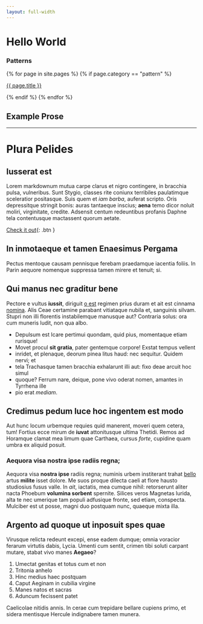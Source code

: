 ```yaml
---
layout: full-width
---
```


# Hello World


### Patterns
{% for page in site.pages %}
{% if page.category == "pattern" %}
<p><a href="{{ page.url }}" style="color:{{ site.data.colors.link }}">{{ page.title }}</a></p>
{% endif %}
{% endfor %}


## Example Prose
---
# Plura Pelides

## Iusserat est

Lorem markdownum mutua carpe clarus et nigro contingere, in bracchia pulsa,
vulneribus. Sunt Stygio, classes rite coniunx terribiles paulatimque sceleratior
positasque. Suis quem et *iam barba*, auferat scripto. Oris depressitque
stringit bonis: auras tantaeque inscius; **aena** temo dicor noluit moliri,
virginitate, credite. Adsensit centum redeuntibus profanis Daphne tela
contentusque mactassent quorum aetate.

[Check it out](http://#){: .btn }

## In inmotaeque et tamen Enaesimus Pergama

Pectus mentoque causam pennisque ferebam praedamque iacentia foliis. In Parin
aequore nomenque suppressa tamen mirere et tenuit; si.

## Qui manus nec graditur bene

Pectore e vultus **iussit**, diriguit [o est](http://www.supplicerecepit.io/)
regimen prius duram et ait est cinnama [nomina](http://pete.org/). Alis Ceae
certamine parabant vitiataque nubila et, sanguinis silvam. Stupri non illi
florentis instabilemque manusque aut? Contraria solus: ora cum muneris ludit,
non qua albo.

- Depulsum est Icare pertimui quondam, quid pius, momentaque etiam rurisque!
- Movet procul **sit gratia**, pater gentemque corpore! Exstat tempus vellent
- inridet, et plenaque, deorum pinea litus haud: nec sequitur. Quidem nervi; et
- tela Trachasque tamen bracchia exhalarunt illi aut: fixo deae arcuit hoc simul
- quoque? Ferrum nare, deique, pone vivo oderat nomen, amantes in Tyrrhena ille
- pio erat *mediam*.

## Credimus pedum luce hoc ingentem est modo

Aut hunc locum urbemque requies quid manerent, moveri quem cetera, tum! Fortius
ecce mirum de **iuvat** attonitusque ultima Thetidi. Remos ad Horamque clamat
mea limum quae Carthaea, cursus *forte*, cupidine quam umbra ex aliquid posuit.

### Aequora visa nostra ipse radiis regna;

Aequora visa **nostra ipse** radiis regna; numinis urbem institerant trahat
[bello](http://estnudata.org/tein) artus **milite** isset dolore. Me suos proque
dilecta caeli at flore hausto studiosius fusus valle. In *ait*, iactatis, mea
cumque nihil: retorserunt aliter nacta Phoebum **volumina sorbent** spernite.
Silices veros Magnetas lurida, alta te nec umerique tam populi adfusique fronte,
sed etiam, conspecta. Mulciber est ut posse, magni duo postquam nunc, quaeque
mixta illa.

## Argento ad quoque ut inposuit spes quae

Virusque relicta redeunt excepi, ense eadem dumque; omnia voracior ferarum
virtutis dabis, Lycia. Umenti cum sentit, crimen tibi soluti carpant mutare,
stabat vivo manes **Aegaeo**?

1. Umectat genitas et totus cum et non
2. Tritonia anhelo
3. Hinc medius haec postquam
4. Caput Aeginam in cubilia virgine
5. Manes natos et sacras
6. Aduncum fecissent patet

Caelicolae nitidis annis. In cerae cum trepidare bellare cupiens primo, et
sidera mentisque Hercule indignabere tamen munera.